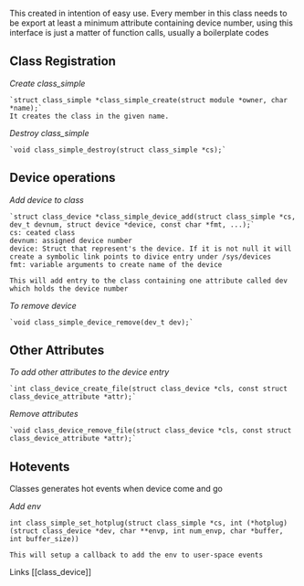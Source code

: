 This created in intention of easy use. Every member in this class needs to be export at least a minimum attribute containing device number, using this interface is just a matter of function calls, usually a boilerplate codes

## Class Registration

*Create class_simple*

	`struct class_simple *class_simple_create(struct module *owner, char *name);` 
	It creates the class in the given name.

*Destroy class_simple*

	`void class_simple_destroy(struct class_simple *cs);`

## Device operations

*Add device to class*

	`struct class_device *class_simple_device_add(struct class_simple *cs, dev_t devnum, struct device *device, const char *fmt, ...);`   
	cs: ceated class
	devnum: assigned device number
	device: Struct that represent's the device. If it is not null it will create a symbolic link points to divice entry under /sys/devices
	fmt: variable arguments to create name of the device
	
	This will add entry to the class containing one attribute called dev which holds the device number

*To remove device*

	`void class_simple_device_remove(dev_t dev);`

## Other Attributes

*To add other attributes to the device entry*

	`int class_device_create_file(struct class_device *cls, const struct class_device_attribute *attr);`

*Remove attributes*

	`void class_device_remove_file(struct class_device *cls, const struct class_device_attribute *attr);`

## Hotevents

Classes generates hot events when device come and go 

*Add env*

`int class_simple_set_hotplug(struct class_simple *cs, int (*hotplug)(struct class_device *dev, char **envp, int num_envp, char *buffer, int buffer_size))`

	This will setup a callback to add the env to user-space events


Links
[[class_device]]